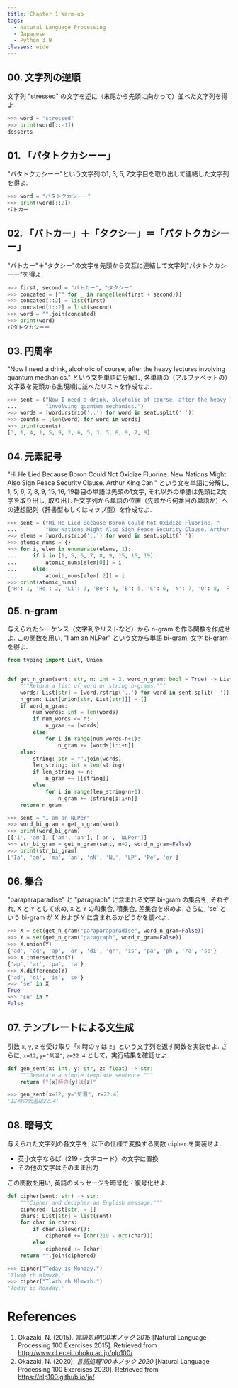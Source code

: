```yaml
---
title: Chapter 1 Warm-up
tags:
  - Natural Language Processing
  - Japanese
  - Python 3.9
classes: wide
---
```


## 00. 文字列の逆順

文字列 "stressed" の文字を逆に（末尾から先頭に向かって）並べた文字列を得よ.

```python
>>> word = "stressed"
>>> print(word[::-1])
desserts
```

## 01. 「パタトクカシーー」

"パタトクカシーー"という文字列の1, 3, 5, 7文字目を取り出して連結した文字列を得よ.

```python
>>> word = "パタトクカシーー"
>>> print(word[::2])
パトカー
```

## 02. 「パトカー」＋「タクシー」＝「パタトクカシーー」

"パトカー"＋"タクシー"の文字を先頭から交互に連結して文字列"パタトクカシーー"を得よ.

```python
>>> first, second = "パトカー", "タクシー"
>>> concated = ["" for _ in range(len(first + second))]
>>> concated[::2] = list(first)
>>> concated[1::2] = list(second)
>>> word = "".join(concated)
>>> print(word)
パタトクカシーー
```

## 03. 円周率

"Now I need a drink, alcoholic of course, after the heavy lectures involving quantum mechanics." という文を単語に分解し, 各単語の（アルファベットの）文字数を先頭から出現順に並べたリストを作成せよ.

```python
>>> sent = ("Now I need a drink, alcoholic of course, after the heavy lectures "
...         "involving quantum mechanics.")
>>> words = [word.rstrip(',.') for word in sent.split(' ')]
>>> counts = [len(word) for word in words]
>>> print(counts)
[3, 1, 4, 1, 5, 9, 2, 6, 5, 3, 5, 8, 9, 7, 9]
```

## 04. 元素記号

"Hi He Lied Because Boron Could Not Oxidize Fluorine. New Nations Might Also Sign Peace Security Clause. Arthur King Can." という文を単語に分解し, 1, 5, 6, 7, 8, 9, 15, 16, 19番目の単語は先頭の1文字, それ以外の単語は先頭に2文字を取り出し, 取り出した文字列から単語の位置（先頭から何番目の単語か）への連想配列（辞書型もしくはマップ型）を作成せよ.

```python
>>> sent = ("Hi He Lied Because Boron Could Not Oxidize Fluorine. "
...         "New Nations Might Also Sign Peace Security Clause. Arthur King Can.")
>>> elems = [word.rstrip(',.') for word in sent.split(' ')]
>>> atomic_nums = {}
>>> for i, elem in enumerate(elems, 1):
...     if i in [1, 5, 6, 7, 8, 9, 15, 16, 19]:
...         atomic_nums[elem[0]] = i
...     else:
...         atomic_nums[elem[:2]] = i
>>> print(atomic_nums)
{'H': 1, 'He': 2, 'Li': 3, 'Be': 4, 'B': 5, 'C': 6, 'N': 7, 'O': 8, 'F': 9, 'Ne': 10, 'Na': 11, 'Mi': 12, 'Al': 13, 'Si': 14, 'P': 15, 'S': 16, 'Cl': 17, 'Ar': 18, 'K': 19, 'Ca': 20}
```

## 05. n-gram

与えられたシーケンス（文字列やリストなど）から n-gram を作る関数を作成せよ. この関数を用い, "I am an NLPer" という文から単語 bi-gram, 文字 bi-gram を得よ.

```python
from typing import List, Union


def get_n_gram(sent: str, n: int = 2, word_n_gram: bool = True) -> List[Union[str, List[str]]]:
    """Return a list of word or string n-grams."""
    words: List[str] = [word.rstrip(',.') for word in sent.split(' ')]
    n_gram: List[Union[str, List[str]]] = []
    if word_n_gram:
        num_words: int = len(words)
        if num_words <= n:
            n_gram += [words]
        else:
            for i in range(num_words-n+1):
                n_gram += [words[i:i+n]]
    else:
        string: str = "".join(words)
        len_string: int = len(string)
        if len_string <= n:
            n_gram += [[string]]
        else:
            for i in range(len_string-n+1):
                n_gram += [string[i:i+n]]
    return n_gram
```

```python
>>> sent = "I am an NLPer"
>>> word_bi_gram = get_n_gram(sent)
>>> print(word_bi_gram)
[['I', 'am'], ['am', 'an'], ['an', 'NLPer']]
>>> str_bi_gram = get_n_gram(sent, n=2, word_n_gram=False)
>>> print(str_bi_gram)
['Ia', 'am', 'ma', 'an', 'nN', 'NL', 'LP', 'Pe', 'er']
```

## 06. 集合
"paraparaparadise" と "paragraph" に含まれる文字 bi-gram の集合を, それぞれ, X と ```Y``` として求め, ```X``` と ```Y``` の和集合, 積集合, 差集合を求めよ. さらに, 'se' という bi-gram が X および Y に含まれるかどうかを調べよ.

```python
>>> X = set(get_n_gram("paraparaparadise", word_n_gram=False))
>>> Y = set(get_n_gram("paragraph", word_n_gram=False))
>>> X.union(Y)
{'ad', 'ag', 'ap', 'ar', 'di', 'gr', 'is', 'pa', 'ph', 'ra', 'se'}
>>> X.intersection(Y)
{'ap', 'ar', 'pa', 'ra'}
>>> X.difference(Y)
{'ad', 'di', 'is', 'se'}
>>> 'se' in X
True
>>> 'se' in Y
False
```

## 07. テンプレートによる文生成

引数 ```x```, ```y```, ```z``` を受け取り「```x``` 時の ```y``` は ```z```」という文字列を返す関数を実装せよ. さらに, ```x=12```, ```y="気温"```, ```z=22.4``` として，実行結果を確認せよ.

```python
def gen_sent(x: int, y: str, z: float) -> str:
    """Generate a simple template sentence."""
    return f"{x}時の{y}は{z}"
```

```python
>>> gen_sent(x=12, y="気温", z=22.4)
'12時の気温は22.4'
```

## 08. 暗号文

与えられた文字列の各文字を, 以下の仕様で変換する関数 ```cipher``` を実装せよ.

- 英小文字ならば（219 - 文字コード）の文字に置換
- その他の文字はそのまま出力

この関数を用い, 英語のメッセージを暗号化・復号化せよ.

```python
def cipher(sent: str) -> str:
    """Cipher and decipher an English message."""
    ciphered: List[str] = []
    chars: List[str] = list(sent)
    for char in chars:
        if char.islower():
            ciphered += [chr(219 - ord(char))]
        else:
            ciphered += [char]
    return "".join(ciphered)
```

```python
>>> cipher("Today is Monday.")
'Tlwzb rh Mlmwzb.'
>>> cipher("Tlwzb rh Mlmwzb.")
'Today is Monday.'
```

# References
1. Okazaki, N. (2015). *言語処理100本ノック 2015* [Natural Language Processing 100 Exercises 2015]. Retrieved from http://www.cl.ecei.tohoku.ac.jp/nlp100/
2. Okazaki, N. (2020). *言語処理100本ノック 2020* [Natural Language Processing 100 Exercises 2020]. Retrieved from https://nlp100.github.io/ja/
